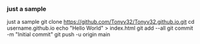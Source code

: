 ### just a sample
just a sample
git clone https://github.com/Tonyv32/Tonyv32.github.io.git
cd username.github.io
echo "Hello World" > index.html
git add --all
git commit -m "Initial commit"
git push -u origin main
